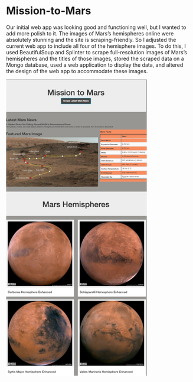 # Mission-to-Mars

Our initial web app was looking good and functioning well, but I wanted to add more polish to it. The images of Mars’s hemispheres online were absolutely stunning and the site is scraping-friendly. So I adjusted the current web app to include all four of the hemisphere images. To do this, I used BeautifulSoup and Splinter to scrape full-resolution images of Mars’s hemispheres and the titles of those images, stored the scraped data on a Mongo database, used a web application to display the data, and altered the design of the web app to accommodate these images.

<p align="left">
  <img src="Mission_Mars_webpage.png">
  </p>
